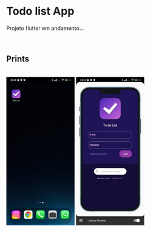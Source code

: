 # Todo list App

Projeto flutter em andamento... 

<br>

## Prints

<br />
<div>
  <a>
    <img src="assets\screenshots\icone_print.jpeg" alt="Logo" width="180" height="390">
    <img src="assets\screenshots\Login_print.jpeg" alt="Logo" width="180" height="390">
</a>
